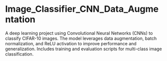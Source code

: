 # Image_Classifier_CNN_Data_Augmentation
A deep learning project using Convolutional Neural Networks (CNNs) to classify CIFAR-10 images. The model leverages data augmentation, batch normalization, and ReLU activation to improve performance and generalization. Includes training and evaluation scripts for multi-class image classification.
